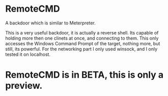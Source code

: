 # RemoteCMD
A backdoor which is similar to Meterpreter.

This is a very useful backdoor, it is actually a reverse shell. 
Its capable of holding more then one clinets at once, and connecting to them.
This only accesses the Windows Command Prompt of the target, nothing more, but still, its powerful.
For the networking part I only used winsock, and I only tested it on localhost.

# RemoteCMD is in BETA, this is only a preview.

